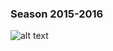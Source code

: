 ### Season 2015-2016
![alt text](https://github.com/kiko81/Teleric-Academy-Homeworks/blob/master/Course%20overview.png?raw=true "overall view")
